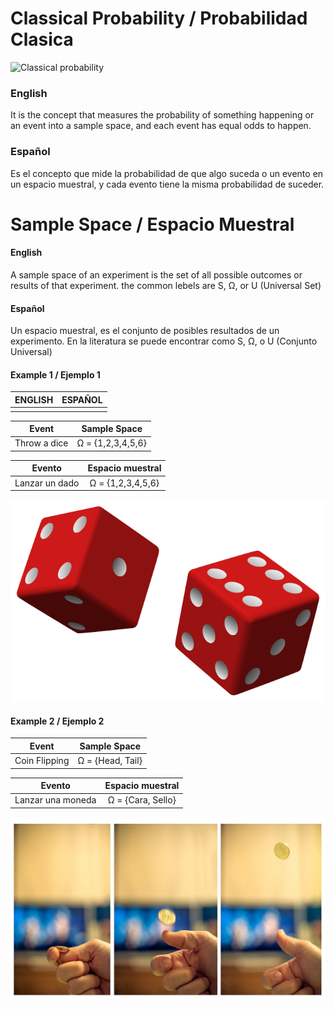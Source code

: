 # Classical Probability / Probabilidad Clasica
![Classical probability](https://www.onlinemath4all.com/images/classicalprobability2.png)

### English
It is the concept that measures the probability of something happening or an event into a sample space, and each event has equal odds to happen.

### Español
Es el concepto que mide la probabilidad de que algo suceda o un evento en un espacio muestral, y cada evento tiene la misma probabilidad de suceder.


# Sample Space / Espacio Muestral

#### English
A sample space of an experiment is the set of all possible outcomes or results of that experiment.
the common lebels are S, Ω, or U (Universal Set)

#### Español
Un espacio muestral, es el conjunto de posibles resultados de un experimento.
En la literatura se puede encontrar como S, Ω, o U (Conjunto Universal)

#### Example 1 / Ejemplo 1

| ENGLISH | ESPAÑOL |
|:-------:|:-------:|
|         |         |

|     Event    |    Sample Space   |
|:------------:|:-----------------:|
|Throw a dice  | Ω = {1,2,3,4,5,6} | 

|    Evento    |  Espacio muestral |
|:------------:|:-----------------:|
|Lanzar un dado| Ω = {1,2,3,4,5,6} |

![Dice](src/dice.png)


#### Example 2 / Ejemplo 2

|     Event    |    Sample Space   |
|:------------:|:-----------------:|
|Coin Flipping | Ω = {Head, Tail} | 

|    Evento    |  Espacio muestral |
|:------------:|:-----------------:|
|Lanzar una moneda| Ω = {Cara, Sello} |

![coin](src/coin.jpg)